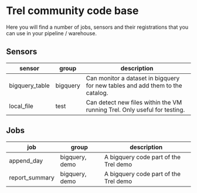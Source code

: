 # Trel community code base

Here you will find a number of jobs, sensors and their registrations that you can use in your pipeline / warehouse.

## Sensors

| sensor | group | description |
| ------ | ------ | ------------ |
| bigquery_table | bigquery | Can monitor a dataset in bigquery for new tables and add them to the catalog. |
| local_file | test | Can detect new files within the VM running Trel. Only useful for testing. |

## Jobs

| job | group | description |
| ------ | ------ | ------------ |
| append_day | bigquery, demo | A bigquery code part of the Trel demo |
| report_summary | bigquery, demo | A bigquery code part of the Trel demo |

